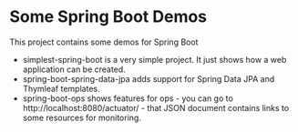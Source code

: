 Some Spring Boot Demos
======================

This project contains some demos for Spring Boot

* simplest-spring-boot is a very simple project. It just shows how a web application can be created.
* spring-boot-spring-data-jpa adds support for Spring Data JPA and Thymleaf templates.
* spring-boot-ops shows features for ops - you can go to http://localhost:8080/actuator/ - that JSON document contains links to some resources for monitoring.

